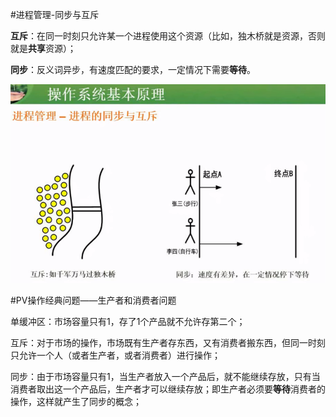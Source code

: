 #进程管理-同步与互斥

**互斥**：在同一时刻只允许某一个进程使用这个资源（比如，独木桥就是资源，否则就是**共享**资源）；

**同步**：反义词异步，有速度匹配的要求，一定情况下需要**等待**。

![](/imgs/1.3.3-1同步和互斥.png)

#PV操作经典问题——生产者和消费者问题

单缓冲区：市场容量只有1，存了1个产品就不允许存第二个；

互斥：对于市场的操作，市场既有生产者存东西，又有消费者搬东西，但同一时刻只允许一个人（或者生产者，或者消费者）进行操作；

同步：由于市场容量只有1，当生产者放入一个产品后，就不能继续存放，只有当消费者取出这一个产品后，生产者才可以继续存放；即生产者必须要**等待**消费者的操作，这样就产生了同步的概念；